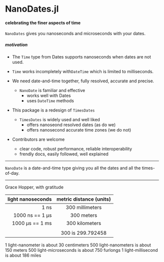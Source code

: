 # NanoDates.jl
#### celebrating the finer aspects of time


`NanoDates` gives you nanoseconds and microseconds with your dates.

##### motivation

- The `Time` type from Dates supports nanoseconds when dates are not used.
- `Time` works incompletely with`DateTime` which is limited to milliseconds.

- We need date-and-time together, fully resolved, accurate and precise.
  - `NanoDate` is familiar and effective
    -  works well with Dates
    -  uses `DateTime` methods

- This package is a redesign of `TimesDates`
  - `TimesDates` is widely used and well liked
    - offers nanoseond resolved dates       (as do we)
    - offers nanosecond accurate time zones (we do not)
 
- Contributors are welcome
  -  clear code, robust performance, reliable interoperability
  -  frendly docs, easily followed, well explained
 
----

`NanoDate` is a date-and-time type giving you all the dates and all the times-of-day.

----



Grace Hopper, with gratitude

| light nanoseconds | metric distance (units) |
|------------------:|:-----------------------:|
| 1 ns              | 300 millimeters         |
| 1000 ns == 1 μs   | 300 meters              |
| 1000 μs == 1 ms   | 300 kilometers          |
|                   |                         |
|                   | 300 is 299.792458       |

  1 light-nanometer    is about   30 centimeters
500 light-nanometers   is about  150 meters
500 light-microseconds is about  750 furlongs
  1 light-millisecond  is about  186 miles

